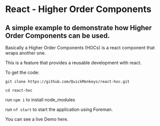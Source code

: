 # React - Higher Order Components

## A simple example to demonstrate how Higher Order Components can be used.

Basically a Higher Order Components (HOCs) is a react component that wraps another one.

This is a feature that provides a reusable development with react.

To get the code:

`git clone https://github.com/QuickMonkeys/react-hoc.git`

`cd react-hoc`

run `npm i` to install node_modules

run `nf start` to start the application using Foreman.

You can see a live Demo here.

